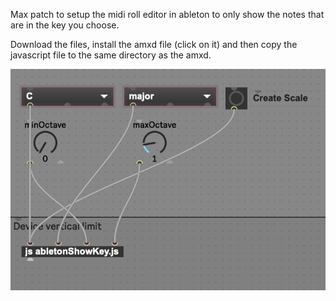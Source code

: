 Max patch to setup the midi roll editor in ableton to only show the notes
that are in the key you choose.  

Download the files, install the amxd file (click on it) and then copy the javascript file
to the same directory as the amxd.

![img](max_show_key_patch.png)
